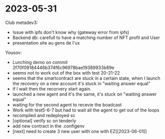 # 2023-05-31

Club metadev3:

- Issue with ipfs don't know why (gateway error from ipfs)
- Backend db: carefull to have a matching number of NFT profil and User 
- presentation site au gens de l'ux 


Yousov: 

- Lunching demo on commit 2f70f09184446b374f6c96978bae19389933b89e
- seems not to work out of the box with test 20-21-22
- seems that the smartcontract are stuck in a certain state, when I launch the
    recovery on a new account it's stuck in "waiting answer equal"
- if I wait then the recorvery start again.
- launched a new agent and it's the same, it's stuck on "waiting answer equal"
- waiting for the second agent to recevie the boadcast 
- Work with test5-6-7 but had to wait all the agent to get out of the loops
- recompiled and redeployed sc 
- [optional] verify sc on tenderly
- add new contract in the .configenv
- [next] need to create 3 new user with one with EZ[[2023-06-01]]